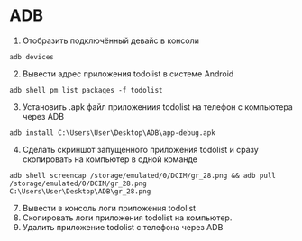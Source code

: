 # ADB

 1. Отобразить подключённый девайс в консоли 
 
 ```adb devices```
 
 2. Вывести адрес приложения todolist в системе Android 
 
 ```adb shell pm list packages -f todolist```
 
 3. Установить .apk файл приложениия todolist на телефон с компьютера через  ADB 
 
 ```adb install C:\Users\User\Desktop\ADB\app-debug.apk```
 
 4. Сделать скриншот запущенного приложения todolist и сразу скопировать на компьютер в одной команде 
 
 ```adb shell screencap /storage/emulated/0/DCIM/gr_28.png && adb pull /storage/emulated/0/DCIM/gr_28.png  C:\Users\User\Desktop\ADB\gr_28.png```
 
 7. Вывести в консоль логи приложения todolist
 8. Скопировать логи приложения todolist на компьютер.
 9. Удалить приложение todolist с телефона через ADB
